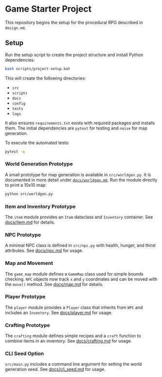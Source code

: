 # Game Starter Project

This repository begins the setup for the procedural RPG described in `design.md`.

## Setup

Run the setup script to create the project structure and install Python dependencies:

```bash
bash scripts/project-setup.bat
```

This will create the following directories:

- `src`
- `scripts`
- `docs`
- `config`
- `tests`
- `logs`

It also ensures `requirements.txt` exists with required packages and installs them. The initial dependencies are `pytest` for testing and `noise` for map generation.

To execute the automated tests:

```bash
pytest -q
```

### World Generation Prototype

A small prototype for map generation is available in `src/worldgen.py`. It is documented in more detail under [`docs/worldgen.md`](docs/worldgen.md). Run the module directly to print a 10x10 map:

```bash
python src/worldgen.py
```


### Item and Inventory Prototype

The `item` module provides an `Item` dataclass and `Inventory` container. See [docs/item.md](docs/item.md) for details.


### NPC Prototype

A minimal NPC class is defined in `src/npc.py` with health, hunger, and thirst attributes. See [docs/npc.md](docs/npc.md) for usage.

### Map and Movement

The `game_map` module defines a `GameMap` class used for simple bounds checking.
`NPC` objects now track `x` and `y` coordinates and can be moved with the
`move()` method.
See [docs/map.md](docs/map.md) for details.

### Player Prototype

The `player` module provides a `Player` class that inherits from `NPC` and includes an `Inventory`. See [docs/player.md](docs/player.md) for usage.

### Crafting Prototype

The `crafting` module defines simple recipes and a `craft` function to combine items in an inventory. See [docs/crafting.md](docs/crafting.md) for usage.

### CLI Seed Option

`src/main.py` includes a command line argument for setting the world generation seed. See [docs/cli_seed.md](docs/cli_seed.md) for usage.
